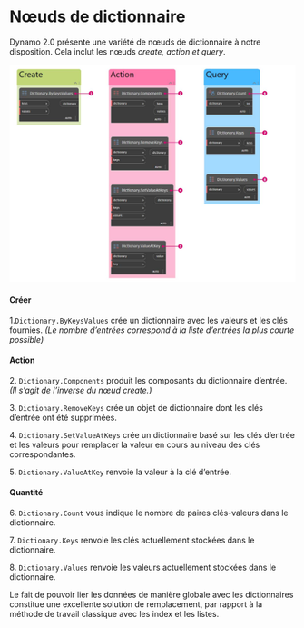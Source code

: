 # Nœuds de dictionnaire

Dynamo 2.0 présente une variété de nœuds de dictionnaire à notre disposition. Cela inclut les nœuds _create, action et query_.

![](../images/5-5/2/dictionarynodes-nodes.jpg)

#### Créer

1\.`Dictionary.ByKeysValues` crée un dictionnaire avec les valeurs et les clés fournies. _(Le nombre d’entrées correspond à la liste d’entrées la plus courte possible)_

#### Action

2\. `Dictionary.Components` produit les composants du dictionnaire d’entrée. _(Il s’agit de l’inverse du nœud create.)_

3\. `Dictionary.RemoveKeys` crée un objet de dictionnaire dont les clés d’entrée ont été supprimées.

4\. `Dictionary.SetValueAtKeys` crée un dictionnaire basé sur les clés d’entrée et les valeurs pour remplacer la valeur en cours au niveau des clés correspondantes.

5\. `Dictionary.ValueAtKey` renvoie la valeur à la clé d’entrée.

#### Quantité

6\. `Dictionary.Count` vous indique le nombre de paires clés-valeurs dans le dictionnaire.

7\. `Dictionary.Keys` renvoie les clés actuellement stockées dans le dictionnaire.

8\. `Dictionary.Values` renvoie les valeurs actuellement stockées dans le dictionnaire.

Le fait de pouvoir lier les données de manière globale avec les dictionnaires constitue une excellente solution de remplacement, par rapport à la méthode de travail classique avec les index et les listes.
